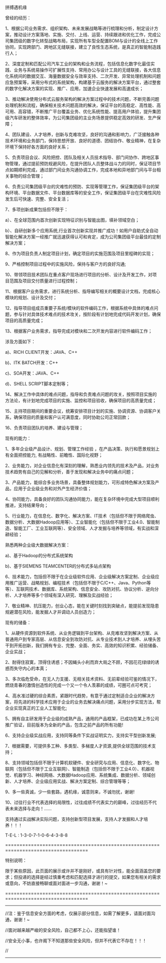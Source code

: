 拼搏遇机缘



曾经的经历：

1、根据公司业务需求、组织架构、未来发展战略等进行梳理和分析，制定设计方案，推动设计方案落地、实施、交付、上线、运营、持续跟进和优化工作，完成公司集团级的数字化转型战略布局，实现所有车型全配置BOM与设计的全线上工作协同，实现跨部门、跨地区无缝联接，建立了良性生态系统，是真正的智能制造践行人；

2、深度定制和匹配公司汽车工业的架构和业务流程，包括信息化数字化最佳实践、业务与系统易操作可扩展性支持、常用办公与设计工具的无缝联接，各大信息化系统间的数据交互、海量数据安全与效率支持、二次开发、异常处理机制和问题应急预案等，采用分布式的系统架构，构建基于云服务的解决方案平台，通过整套的数字化解决方案的实现、推广、应用，加速企业快速发展和高速成长；

3、推动解决使用分布式云服务架构的解决方案过程中的技术问题，不断完善问题处理机制和流程，确保相关技术问题高效的解决，保证平台的高稳定、高性能、高可用、高容错，不断推广平台覆盖业务、优化系统性能、提高用户体验，提升集团级汽车研发的整体效率，为公司集团级的主业务场景提供稳定高效的研发、生产保障；

4、团队建设、人才培养，创新与克难攻坚，良好的沟通和影响力，广泛接触各种技术环境和业务部门，保持思想开放、良好的道德、团结协作、敬业精神，在复杂环境下保持好各方面的良好关系；

5、负责项目会议、风险把控、团队及相关人员技术指导、部门间协作、跨地区事物管理，通过提前预防规避风险，在提升团队人员整体战斗力的同时，保证项目节点如期顺利完成，通过部门间业务沟通协调工作，完成本地和异地部门间与平台相关事物的综合管理；

6、负责公司集团级平台的灾难性的预防、实现等管理工作，保证集团级平台的架构环境、平台数据文件、平台数据库等的安全工作，保证集团级平台在灾难性风险发生后可快速、完整、安全复活；

7、多项创新成果包括但不限于：

a）、在全球范围内首次创新实现特征识别与智能出图，填补领域空白；

b）、自研创新多个应用系统,行业首次创新实现并推广成功！如用户自助式全自动智能化解决方案一经推广就迅速获得认可和肯定，成为公司集团级平台最佳的定制解决方案；

8、作为项目负责人制定项目计划，确定项目的实施范围及项目里程碑的实现；

9、严格控制项目过程中的实施风险，保持与客户方的良好沟通;

10、带领项目技术团队在重点客户现场进行项目的分析、设计及开发工作，对项目范围及项目交付质量进行过程控制；

11、根据客户业务需求，进行系统分析、指导编写相关的概要设计文档，完成核心模块的规划、设计及交付；

12、指导项目组成员重要子系统/模块的软件编码工作，根据系统中具体的难点问题，参与针对具体技术难点的技术攻关，按阶段有计划地完成代码开发计划，确保项目的高质量完成；

13、根据客户业务需求，指导完成对模块和二次开发内容进行软件编码工作；

涉及方面如下：

a)、RICH CLIENT开发：JAVA、C++

b)、ITK BATCH开发：C++

c)、SOA开发：JAVA、C++

d)、SHELL SCRIPT脚本定制等；

14、解决工作中具体的难点问题，指导和负责难点问题的攻关，按照项目实施的方法论，有计划地完成项目的实施、监控和项目验收，确保项目的高质量完成；

15、主持项目期间的重要会议，统筹安排项目计划的实施、协调资源、协调客户关系，确保项目的质量和客户认可满意度，同时协助公司正常回款；

16、负责项目团队的培养、建设与管理；




现有的能力：

1、多年企业级产品设计、规划、管理工作经验 ，在产品决策、执行和愿景规划上有全面把控能力, 有战略性、前瞻性、国际化视野；

2、业务能力，对企业信息化有深刻的理解，熟悉业内领先的技术及产品，对业务技术趋势有自己的见解和分析，善于发现和解决业务中的痛点问题；

3、产品能力，能综合多业务场景，具备整体规划能力，可形成特色解决方案及产品，应用于企业级业务和对外产生经济价值；

4、协同能力，具备良好的团队沟通协同能力，能在复杂环境中完成大型项目顺利推进，支持结果导向；

5、行业能力，在信息化、数字化、解决方案、IT技术（包括但不限于网络爬虫、数据分析、大数据Hadoop应用等）、工业智能化（包括但不限于工业4.0、智能制造、智能工厂、工业互联网等）、安全领域、人才发掘与培养等领域，有实战和深耕经验；

熟悉两种企业级大数据解决方案：

a)、基于Hadoop的分布式系统架构

b)、基于SIEMENS TEAMCENTER的分布式多站点架构

6、技术能力，包括但不限于在企业级软件应用、企业级解决方案定制、企业级应用推广运营、战略规划、编程技术（包括但不限于C/C++、Java、Python等等）、互联网技术、数据库、系统架构、信息安全、攻防对抗、协议分析、逆向分析、人才培养等多个领域有深入研究、理解及实战经验；

7、敬业精神、抗压能力，创业心态，能在关键时刻找到突破点，能提前发现隐患规避潜在风险，能发掘人才并调动人员创造力；


现有的储备：

1、从硬件资源到软件系统、从业务逻辑到平台架构、从克难攻坚到解决方案、从普通用户到专家高层、从信息安全到攻防对抗、从专业技术到人才培养、从埋头苦干到开拓创新，我们拥有专业、完整、全面、务实、高效的知识积累、经验储备、企业实战；

2、耐得住寂寞，顶得住诱惑；不因蝇头小利而弃大局之不顾，不因花花绿绿的诱惑而失守内心的本真；

3、多次临危受命，在无人力支援、无相关技术资料、无前辈经验可鉴的情况下，燃烧青春的激情创造性的完成一个又一个令人羡慕的成绩，可圈可点可考究；

4、高水准过硬的综合素质，紧跟时代趋势，有意于通过定制适合企业的解决方案，将先进的科学技术应用于企业的业务去解决痛点问题，采用分步实现方法，帮企业实现真正的工业人工智能化;

5、拥有自主研发用于企业级的成熟产品，通用的产品框架，已成功在某上市公司推广验证，目前版本为全新的产品，包含之前产品的所有功能!

6、支持企业级实战应用，支持同等条件下实战证明实力，支持实干型创新发展;

7、根据需要，可提供多工种、多类型、多梯度人才资源,提供全球范围的技术支持；

8、支持领域包括但不限于计算机软硬件、安全研究与应用、信息化、数字化、物联网（包括但不限于工业互联网）、智能制造（包括但不限于工业4.0）、机器视觉、机器学习、神经网络、大数据Hadoop应用、系统集成、数据分析、领域创新、人才培养、企业级应用实战、解决方案定制、综合管理等等；

9、多一些真诚，少一些套路，遇机缘，诚意则来，不诚勿扰，谢谢!

10、过往行业不代表选择的局限性，过往成绩不代表实力的巅峰，过往经历不代表未来选择与走向！......


支持通过实战解决实际问题，支持创新型项目发展，支持人才发掘和人才培养！！！

T-E-L : 1-3-0-7-1-0-6-4-3-8-8

===================================================================================

特别说明：

限于某些原因，此页面的展示或许并不是刚好，或具有针对性，能全面涵盖您的要求；但投递的选择是经过慎重考虑和匹配选择才进行的提交，如果您有相关的需求或意向，不妨直接畅聊或面对面进一步沟通，谢谢！~


===================================================================================



--------------------------------------------------------------------------------------------------------

//注：鉴于信息安全方面的考虑，仅展示部分信息，如需了解更多，请面对面沟通，谢谢！~

//面对越来越严峻的安全风险，自己都不上心，还能指望谁！

//安全无小事，也许阁下不知道那些安全风险，但并不代表它不存在！！！

//

--------------------------------------------------------------------------------------------------------

